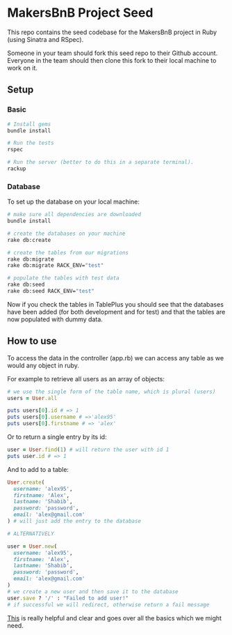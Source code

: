 # MakersBnB Project Seed

This repo contains the seed codebase for the MakersBnB project in Ruby (using Sinatra and RSpec).

Someone in your team should fork this seed repo to their Github account. Everyone in the team should then clone this fork to their local machine to work on it.

## Setup

### Basic

```bash
# Install gems
bundle install

# Run the tests
rspec

# Run the server (better to do this in a separate terminal).
rackup
```

### Database

To set up the database on your local machine:

```bash
# make sure all dependencies are downloaded
bundle install

# create the databases on your machine
rake db:create

# create the tables from our migrations
rake db:migrate
rake db:migrate RACK_ENV="test"

# populate the tables with test data
rake db:seed
rake db:seed RACK_ENV="test"
```

Now if you check the tables in TablePlus you should see that the databases have been added (for both development and for test) and that the tables are now populated with dummy data.

## How to use

To access the data in the controller (app.rb) we can access any table as we would any object in ruby.

For example to retrieve all users as an array of objects:

```ruby
# we use the single form of the table name, which is plural (users)
users = User.all

puts users[0].id # => 1
puts users[0].username # =>'alex95'
puts users[0].firstname # => 'alex'
```

Or to return a single entry by its id:

```ruby
user = User.find(1) # will return the user with id 1
puts user.id # => 1
```

And to add to a table:

```ruby
User.create(
  username: 'alex95',
  firstname: 'Alex',
  lastname: 'Shabib',
  password: 'password',
  email: 'alex@gmail.com'
) # will just add the entry to the database

# ALTERNATIVELY

user = User.new(
  username: 'alex95',
  firstname: 'Alex',
  lastname: 'Shabib',
  password: 'password',
  email: 'alex@gmail.com'
)
# we create a new user and then save it to the database
user.save ? '/' : "Failed to add user!"
# if successful we will redirect, otherwise return a fail message
```

[This](https://guides.rubyonrails.org/active_record_basics.html) is really helpful and clear and goes over all the basics which we might need.
